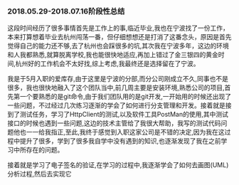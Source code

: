### 2018.05.29-2018.07.16阶段性总结
这段时间经历了很多事情首先是工作上的事,临近毕业,我也在宁波找了一份工作，本来打算想着毕业去杭州闯荡一番，但仔细想想还是打消了这番念头，原因是首先觉得自己的能力还不够,去了杭州也会踩很多的坑,其次我在宁波多年，这边的环境和人我都熟悉,就算脱离学校,我也能很快地适应,再加上错过了金三银四的黄金时间,杭州好的工作机会不太好找,综上考虑,我最终还是选择留在了宁波。

我是于5月入职的爱库存,由于这里是宁波的分部,而分公司刚成立不久,同事也不是很多，我也很快地融入了这个团队当中,前几周主要是安装环境,熟悉公司的项目,首先第一个要熟悉的是git命令,由于我们团队用的是git开发,一开始用的时候还出现了一些问题，不过经过几次练习逐渐的学会了如何进行分支管理和开发。接着就是接到了测试任务，学习了HttpClient的测试,以及软件工具PostMan的使用,其中测试接口的时候也遇到一些问题,这边的技术主管给了我很大帮助，我写的测试代码问题他也一一给我指正,至此,我终于感觉到入职这家公司是不错的决定,因为我在这过程中提升了很多，学到了很多我自学中没有遇到的知识,也逐渐发现了我在之前学习中所存在的问题。

接着就是学习了电子签名的验证,在学习的过程中,我逐渐学会了如何去画图(UML)分析过程,然后去实现它
